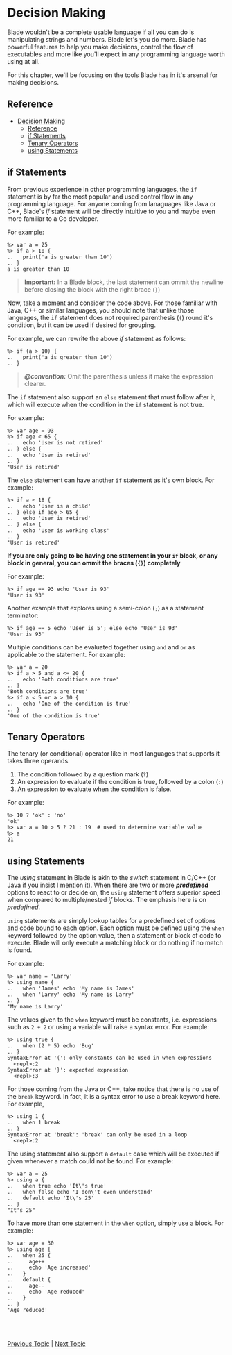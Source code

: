 # Decision Making

Blade wouldn't be a complete usable language if all you can do is manipulating strings and numbers. 
Blade let's you do more. Blade has powerful features to help you make decisions, control the flow 
of executables and more like you'll expect in any programming language worth using at all.

For this chapter, we'll be focusing on the tools Blade has in it's arsenal for making decisions.

## Reference

- [Decision Making](#decision-making)
  - [Reference](#reference)
  - [if Statements](#if-statements)
  - [Tenary Operators](#tenary-operators)
  - [using Statements](#using-statements)


## if Statements

From previous experience in other programming languages, the `if` statement is by far the most popular 
and used control flow in any programming language. For anyone coming from lanaguages like Java or C++, 
Blade's _if_ statement will be directly intuitive to you and maybe even more familiar to a Go developer.

For example:

```blade-repl
%> var a = 25
%> if a > 10 {
..   print('a is greater than 10')
.. }
a is greater than 10
```

> **Important:** In a Blade block, the last statement can ommit the newline before closing the block 
> with the right brace (`}`)

Now, take a moment and consider the code above. For those familiar with Java, C++ or similar languages, 
you should note that unlike those languages, the `if` statement does not required parenthesis (`(`) 
round it's condition, but it can be used if desired for grouping. 

For example, we can rewrite the above _if_ statement as follows:

```blade-repl
%> if (a > 10) {
..   print('a is greater than 10')
.. }
```

> **_@convention:_** Omit the parenthesis unless it make the expression clearer.

The `if` statement also support an `else` statement that must follow after it, which will execute when 
the condition in the `if` statement is not true. 

For example:

```blade-repl
%> var age = 93
%> if age < 65 {
..   echo 'User is not retired'
.. } else {
..   echo 'User is retired'
.. }
'User is retired'
```

The `else` statement can have another `if` statement as it's own block. For example:

```blade-repl
%> if a < 18 {
..   echo 'User is a child'
.. } else if age > 65 {
..   echo 'User is retired'
.. } else {
..   echo 'User is working class'
.. }
'User is retired'
```

**If you are only going to be having one statement in your `if` block, or any block in general, 
you can ommit the braces (`{}`) completely**
 
For example:
 
```blade-repl
%> if age == 93 echo 'User is 93'
'User is 93'
```

Another example that explores using a semi-colon (`;`) as a statement terminator:

```blade-repl
%> if age == 5 echo 'User is 5'; else echo 'User is 93'
'User is 93'
```

Multiple conditions can be evaluated together using `and` and `or` as applicable to the statement. 
For example:

```blade-repl
%> var a = 20
%> if a > 5 and a <= 20 {
..   echo 'Both conditions are true'
.. }
'Both conditions are true'
%> if a < 5 or a > 10 {
..   echo 'One of the condition is true'
.. }
'One of the condition is true'
```


## Tenary Operators

The tenary (or conditional) operator like in most languages that supports it takes three operands.

1. The condition followed by a question mark (`?`)
2. An expression to evaluate if the condition is true, followed by a colon (`:`)
3. An expression to evaluate when the condition is false.

For example:

```blade-repl
%> 10 ? 'ok' : 'no'
'ok'
%> var a = 10 > 5 ? 21 : 19  # used to determine variable value
%> a
21
```

## using Statements

The _using_ statement in Blade is akin to the _switch_ statement in C/C++ (or Java if you insist I 
mention it). When there are two or more **_predefined_** options to react to or decide on, the 
`using` statement offers superior speed when compared to multiple/nested _if_ blocks. The emphasis 
here is on _predefined_. 

`using` statements are simply lookup tables for a predefined set of options and code bound to each 
option. Each option must be defined using the `when` keyword followed by the option value, then a 
statement or block of code to execute. Blade will only execute a matching block or do nothing if no 
match is found.

For example:

```blade-repl
%> var name = 'Larry'
%> using name {
..   when 'James' echo 'My name is James'
..   when 'Larry' echo 'My name is Larry'
.. }
'My name is Larry'
```

The values given to the `when` keyword must be constants, i.e. expressions such as `2 + 2` or using 
a variable will raise a syntax error. For example:

```blade-repl
%> using true {
..   when (2 * 5) echo 'Bug'
.. }
SyntaxError at '(': only constants can be used in when expressions
  <repl>:2
SyntaxError at '}': expected expression
  <repl>:3
```

For those coming from the Java or C++, take notice that there is no use of the `break` keyword. 
In fact, it is a syntax error to use a break keyword here. For example,

```blade-repl
%> using 1 {
..   when 1 break
.. }
SyntaxError at 'break': 'break' can only be used in a loop
  <repl>:2
```

The using statement also support a `default` case which will be executed if given whenever a match 
could not be found. For example:

```blade-repl
%> var a = 25 
%> using a {
..   when true echo 'It\'s true'
..   when false echo 'I don\'t even understand'
..   default echo 'It\'s 25'
.. }
"It's 25"
```

To have more than one statement in the `when` option, simply use a block. For example:

```blade-repl
%> var age = 30 
%> using age {
..   when 25 {
..     age++
..     echo 'Age increased'
..   }
..   default {
..     age--
..     echo 'Age reduced'
..   }
.. }
'Age reduced'
```

<br><br>

[Previous Topic](./reserved) | [Next Topic](./loops)